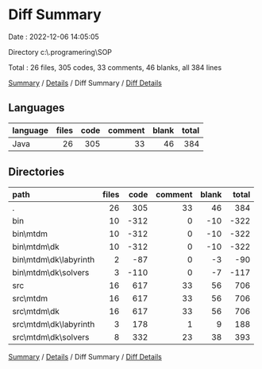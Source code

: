 # Diff Summary

Date : 2022-12-06 14:05:05

Directory c:\\.programering\\SOP

Total : 26 files,  305 codes, 33 comments, 46 blanks, all 384 lines

[Summary](results.md) / [Details](details.md) / Diff Summary / [Diff Details](diff-details.md)

## Languages
| language | files | code | comment | blank | total |
| :--- | ---: | ---: | ---: | ---: | ---: |
| Java | 26 | 305 | 33 | 46 | 384 |

## Directories
| path | files | code | comment | blank | total |
| :--- | ---: | ---: | ---: | ---: | ---: |
| . | 26 | 305 | 33 | 46 | 384 |
| bin | 10 | -312 | 0 | -10 | -322 |
| bin\\mtdm | 10 | -312 | 0 | -10 | -322 |
| bin\\mtdm\\dk | 10 | -312 | 0 | -10 | -322 |
| bin\\mtdm\\dk\\labyrinth | 2 | -87 | 0 | -3 | -90 |
| bin\\mtdm\\dk\\solvers | 3 | -110 | 0 | -7 | -117 |
| src | 16 | 617 | 33 | 56 | 706 |
| src\\mtdm | 16 | 617 | 33 | 56 | 706 |
| src\\mtdm\\dk | 16 | 617 | 33 | 56 | 706 |
| src\\mtdm\\dk\\labyrinth | 3 | 178 | 1 | 9 | 188 |
| src\\mtdm\\dk\\solvers | 8 | 332 | 23 | 38 | 393 |

[Summary](results.md) / [Details](details.md) / Diff Summary / [Diff Details](diff-details.md)